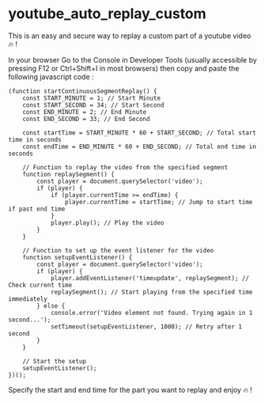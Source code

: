 # youtube_auto_replay_custom

This is an easy and secure way to replay a custom part of a youtube video 🔥  !

In your browser Go to the Console in Developer Tools (usually accessible by pressing F12 or Ctrl+Shift+I in most browsers) then copy and paste the following javascript code :

```
(function startContinuousSegmentReplay() {
    const START_MINUTE = 1; // Start Minute
    const START_SECOND = 34; // Start Second
    const END_MINUTE = 2; // End Minute
    const END_SECOND = 33; // End Second

    const startTime = START_MINUTE * 60 + START_SECOND; // Total start time in seconds
    const endTime = END_MINUTE * 60 + END_SECOND; // Total end time in seconds

    // Function to replay the video from the specified segment
    function replaySegment() {
        const player = document.querySelector('video');
        if (player) {
            if (player.currentTime >= endTime) {
                player.currentTime = startTime; // Jump to start time if past end time
            }
            player.play(); // Play the video
        }
    }

    // Function to set up the event listener for the video
    function setupEventListener() {
        const player = document.querySelector('video');
        if (player) {
            player.addEventListener('timeupdate', replaySegment); // Check current time
            replaySegment(); // Start playing from the specified time immediately
        } else {
            console.error('Video element not found. Trying again in 1 second...');
            setTimeout(setupEventListener, 1000); // Retry after 1 second
        }
    }

    // Start the setup
    setupEventListener();
})();
```

Specify the start and end time for the part you want to replay and enjoy 🔥 !



